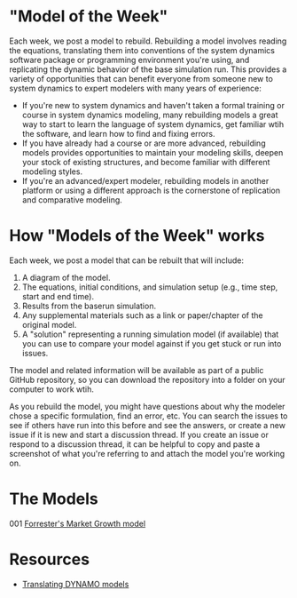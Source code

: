 # "Model of the Week"

Each week, we post a model to rebuild. Rebuilding a model involves reading the equations, translating them into conventions of the system dynamics software package or programming environment you're using, and replicating the dynamic behavior of the base simulation run. This provides a variety of opportunities that can benefit everyone from someone new to system dynamics to expert modelers with many years of experience:

* If you're new to system dynamics and haven't taken a formal training or course in system dynamics modeling, many rebuilding models a great way to start to learn the language of system dynamics, get familiar wtih the software, and learn how to find and fixing errors.
* If you have already had a course or are more advanced, rebuilding models provides opportunities to maintain your modeling skills, deepen your stock of existing structures, and become familiar with different modeling styles.
* If you're an advanced/expert modeler, rebuilding models in another platform or using a different approach is the cornerstone of replication and comparative modeling. 

# How "Models of the Week" works

Each week, we post a model that can be rebuilt that will include:

1. A diagram of the model.
2. The equations, initial conditions, and simulation setup (e.g., time step, start and end time).
3. Results from the baserun simulation.
4. Any supplemental materials such as a link or paper/chapter of the original model.
5. A "solution" representing a running simulation model (if available) that you can use to compare your model against if you get stuck or run into issues.  

The model and related information will be available as part of a public GitHub repository, so you can download the repository into a folder on your computer to work wtih. 

As you rebuild the model, you might have questions about why the modeler chose a specific formulation, find an error, etc. You can search the issues to see if others have run into this before and see the answers, or create a new issue if it is new and start a discussion thread. If you create an issue or respond to a discussion thread, it can be helpful to copy and paste a screenshot of what you're referring to and attach the model you're working on. 

# The Models

001 [Forrester's Market Growth model](https://github.com/CBSDLab/market-growth/tree/5780c06f7586c6ec536b82bb96357da2ae220e3e)

# Resources

* [Translating DYNAMO models](https://github.com/CBSDLab/model-of-the-week/blob/main/Translating_DYNAMO.md)

